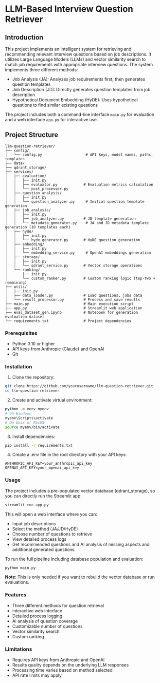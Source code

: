 # LLM-Based Interview Question Retriever

## Introduction
This project implements an intelligent system for retrieving and recommending relevant interview questions based on job descriptions. It utilizes Large Language Models (LLMs) and vector similarity search to match job requirements with appropriate interview questions. The system implements three different methods:
- Job Analysis (JA): Analyzes job requirements first, then generates question templates
- Job Description (JD): Directly generates question templates from job description
- Hypothetical Document Embedding (HyDE): Uses hypothetical questions to find similar existing questions

The project includes both a command-line interface `main.py` for evaluation and a web interface `app.py` for interactive use.

## Project Structure
```
llm-question-retriever/
├── config/
│   └── config.py                    # API keys, model names, paths, templates
├── data/
├── qdrant_storage/
├── services/
│   ├── evaluation/
│   │   ├── init.py
│   │   ├── evaluator.py            # Evaluation metrics calculation
│   │   └── post_processor.py
│   ├── question_analysis/
│   │   ├── init.py
│   │   └── question_analyzer.py     # Initial question template generation
│   ├── job_analysis/
│   │   ├── init.py
│   │   ├── job_analyzer.py         # JD template generation
│   │   └── metadata_generator.py    # JA and JD metadata template generation (10 templates each)
│   ├── hyde/
│   │   ├── init.py
│   │   └── hyde_generator.py       # HyDE question generation
│   ├── embedding/
│   │   ├── init.py
│   │   └── embedding_service.py     # OpenAI embeddings generation
│   ├── storage/
│   │   ├── init.py
│   │   └── qdrant_service.py       # Vector storage operations
│   └── ranking/
│       ├── init.py
│       └── custom_ranker.py        # Custom ranking logic (top-two + remaining)
├── utils/
│   ├── init.py
│   ├── data_loader.py              # Load questions, jobs data
│   └── result_processor.py         # Process and save results
├── main.py                         # Main execution script
├── app.py                          # Streamlit web application
├── eval_dataset_gen.ipynb          # Notebook for generation evaluation dataset
└── requirements.txt                # Project dependencies
```

### Prerequisites
- Python 3.10 or higher
- API keys from Anthropic (Claude) and OpenAI
- Git

### Installation

1. Clone the repository:
```bash
git clone https://github.com/yourusername/llm-question-retriever.git
cd llm-question-retriever
```

2. Create and activate virtual environment:
```bash
python -m venv myenv
# On Windows
myenv\Scripts\activate
# On Unix or MacOS
source myenv/bin/activate
```

3. Install dependencies:
```bash
pip install -r requirements.txt
```

4. Create a .env file in the root directory with your API keys:
```
ANTHROPIC_API_KEY=your_anthropic_api_key
OPENAI_API_KEY=your_openai_api_key
```

### Usage

The project includes a pre-populated vector database (qdrant_storage), so you can directly run the Streamlit app:

```bash
streamlit run app.py
```

This will open a web interface where you can:
- Input job descriptions
- Select the method (JA/JD/HyDE)
- Choose number of questions to retrieve
- View detailed process logs
- Get recommended questions and AI analysis of missing aspects and additional generated questions

To run the full pipeline including database population and evaluation:

```bash
python main.py
```

**Note:** This is only needed if you want to rebuild the vector database or run evaluations.

### Features
- Three different methods for question retrieval
- Interactive web interface
- Detailed process logging
- AI analysis of question coverage
- Customizable number of questions
- Vector similarity search
- Custom ranking

### Limitations
- Requires API keys from Anthropic and OpenAI
- Results quality depends on the underlying LLM responses
- Processing time varies based on method selected
- API rate limits may apply